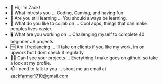- 👋 Hi, I’m Zack!
- 👀 What intrests you ... Coding, Gaming, and having fun
- 🌱 Are you still learning ... You should always be learning.
- 💞️ What do you like to collab on ... Cool apps, things that can make peoples lives easier.
- 🖥  What are you working on ... Challenging myself to complete 40 beginner JS projects
- 🆓 Am I freelancing ... Ill take on clients if you like my work, im on upwork but I dont check it regularly
- 👩‍💻 Can I see your projects ... Everything I make goes on github, so take a look at my profile. 
- 📫 I need to talk to you ... shoot me an email at zackfarmer1710@gmail.com
